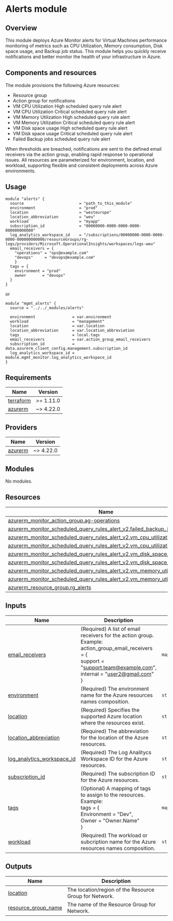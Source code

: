 # Alerts module

## Overview

This module deploys Azure Monitor alerts for Virtual Machines performance monitoring of metrics such as CPU Utilization, Memory consumption, Disk space usage, and Backup job status. 
This module helps you quickly receive notifications and better monitor the health of your infrastructure in Azure.

## Components and resources
The module provisions the following Azure resources:
 * Resource group
 * Action group for notifications
 * VM CPU Utilization High scheduled query rule alert
 * VM CPU Utilization Critical scheduled query rule alert
 * VM Memory Utilization High scheduled query rule alert
 * VM Memory Utilization Critical scheduled query rule alert
 * VM Disk space usage High scheduled query rule alert
 * VM Disk space usage Critical scheduled query rule alert
 * Failed Backup jobs scheduled query rule alert

When thresholds are breached, notifications are sent to the defined email receivers via the action group, enabling rapid response to operational issues. All resources are parameterized for environment, location, and workload, supporting flexible and consistent deployments across Azure environments.

## Usage

```hcl
module "alerts" {
  source                        = "path_to_this_module"
  environment                   = "prod"
  location                      = "westeurope"
  location_abbreviation         = "weu"
  workload                      = "myapp"
  subscription_id               = "00000000-0000-0000-0000-000000000000"
  log_analytics_workspace_id    = "/subscriptions/00000000-0000-0000-0000-000000000000/resourceGroups/rg-logs/providers/Microsoft.OperationalInsights/workspaces/logs-weu"
  email_receivers = {
    "operations" = "ops@example.com"
    "devops"     = "devops@example.com"
    }
  tags = {
    environment = "prod"
    owner       = "devops"
  }
}
```
or
```hcl
module "mgmt_alerts" {
  source = "../../_modules/alerts"

  environment                = var.environment
  workload                   = "management"
  location                   = var.location
  location_abbreviation      = var.location_abbreviation
  tags                       = local.tags
  email_receivers            = var.action_group_email_receivers
  subscription_id            = data.azurerm_client_config.management.subscription_id
  log_analytics_workspace_id = module.mgmt_monitor.log_analytics_workspace_id
}
```

<!-- BEGIN_TF_DOCS -->
## Requirements

| Name | Version |
|------|---------|
| <a name="requirement_terraform"></a> [terraform](#requirement\_terraform) | >= 1.11.0 |
| <a name="requirement_azurerm"></a> [azurerm](#requirement\_azurerm) | ~> 4.22.0 |

## Providers

| Name | Version |
|------|---------|
| <a name="provider_azurerm"></a> [azurerm](#provider\_azurerm) | ~> 4.22.0 |

## Modules

No modules.

## Resources

| Name | Type |
|------|------|
| [azurerm_monitor_action_group.ag-operations](https://registry.terraform.io/providers/hashicorp/azurerm/latest/docs/resources/monitor_action_group) | resource |
| [azurerm_monitor_scheduled_query_rules_alert_v2.failed_backup_jobs](https://registry.terraform.io/providers/hashicorp/azurerm/latest/docs/resources/monitor_scheduled_query_rules_alert_v2) | resource |
| [azurerm_monitor_scheduled_query_rules_alert_v2.vm_cpu_utilization_critical](https://registry.terraform.io/providers/hashicorp/azurerm/latest/docs/resources/monitor_scheduled_query_rules_alert_v2) | resource |
| [azurerm_monitor_scheduled_query_rules_alert_v2.vm_cpu_utilization_high](https://registry.terraform.io/providers/hashicorp/azurerm/latest/docs/resources/monitor_scheduled_query_rules_alert_v2) | resource |
| [azurerm_monitor_scheduled_query_rules_alert_v2.vm_disk_space_critical](https://registry.terraform.io/providers/hashicorp/azurerm/latest/docs/resources/monitor_scheduled_query_rules_alert_v2) | resource |
| [azurerm_monitor_scheduled_query_rules_alert_v2.vm_disk_space_high](https://registry.terraform.io/providers/hashicorp/azurerm/latest/docs/resources/monitor_scheduled_query_rules_alert_v2) | resource |
| [azurerm_monitor_scheduled_query_rules_alert_v2.vm_memory_utilization_critical](https://registry.terraform.io/providers/hashicorp/azurerm/latest/docs/resources/monitor_scheduled_query_rules_alert_v2) | resource |
| [azurerm_monitor_scheduled_query_rules_alert_v2.vm_memory_utilization_high](https://registry.terraform.io/providers/hashicorp/azurerm/latest/docs/resources/monitor_scheduled_query_rules_alert_v2) | resource |
| [azurerm_resource_group.rg_alerts](https://registry.terraform.io/providers/hashicorp/azurerm/latest/docs/resources/resource_group) | resource |

## Inputs

| Name | Description | Type | Default | Required |
|------|-------------|------|---------|:--------:|
| <a name="input_email_receivers"></a> [email\_receivers](#input\_email\_receivers) | (Required) A list of email receivers for the action group.<br/>    Example: <br/>      action\_group\_email\_receivers = {<br/>          support = "support.team@example.com",<br/>          internal = "user2@gmail.com"<br/>      } | `map(string)` | n/a | yes |
| <a name="input_environment"></a> [environment](#input\_environment) | (Required) The environment name for the Azure resources names composition. | `string` | n/a | yes |
| <a name="input_location"></a> [location](#input\_location) | (Required) Specifies the supported Azure location where the resources exist. | `string` | n/a | yes |
| <a name="input_location_abbreviation"></a> [location\_abbreviation](#input\_location\_abbreviation) | (Required) The abbreviation for the location of the Azure resources. | `string` | n/a | yes |
| <a name="input_log_analytics_workspace_id"></a> [log\_analytics\_workspace\_id](#input\_log\_analytics\_workspace\_id) | (Required) The Log Analitycs Workspace ID for the Azure resources. | `string` | n/a | yes |
| <a name="input_subscription_id"></a> [subscription\_id](#input\_subscription\_id) | (Required) The subscription ID for the Azure resources. | `string` | n/a | yes |
| <a name="input_tags"></a> [tags](#input\_tags) | (Optional) A mapping of tags to assign to the resources.<br/>    Example:<br/>      tags = {<br/>          Environment = "Dev",<br/>          Owner       = "Owner.Name"<br/>      } | `map(string)` | `{}` | no |
| <a name="input_workload"></a> [workload](#input\_workload) | (Required) The workload or subcription name for the Azure resources names composition. | `string` | n/a | yes |

## Outputs

| Name | Description |
|------|-------------|
| <a name="output_location"></a> [location](#output\_location) | The location/region of the Resource Group for Network. |
| <a name="output_resource_group_name"></a> [resource\_group\_name](#output\_resource\_group\_name) | The name of the Resource Group for Network. |
<!-- END_TF_DOCS -->